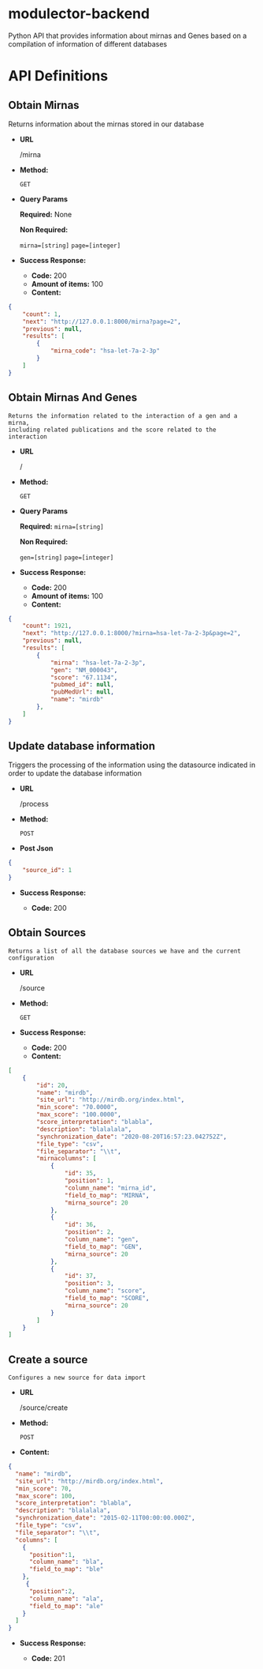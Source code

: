# modulector-backend
Python API that provides information about mirnas and Genes based on 
a compilation of information of different databases
# API Definitions

**Obtain Mirnas**
----
  Returns information about the mirnas stored in our database

* **URL**

  /mirna

* **Method:**

  `GET`
  
*  **Query Params**

   **Required:**
     None
   
    **Non Required:**
 
   `mirna=[string]`
   `page=[integer]`


* **Success Response:**

  * **Code:** 200 <br />
  * **Amount of items:** 100
  *  **Content:** 
```JSON 
{
    "count": 1,
    "next": "http://127.0.0.1:8000/mirna?page=2",
    "previous": null,
    "results": [
        {
            "mirna_code": "hsa-let-7a-2-3p"
        }
    ]
}
```

**Obtain Mirnas And Genes**
----
    Returns the information related to the interaction of a gen and a mirna,
    including related publications and the score related to the interaction
* **URL**

  /

* **Method:**

  `GET`
  
*  **Query Params**

   **Required:**
     `mirna=[string]`
   
    **Non Required:**
 
   `gen=[string]`
   `page=[integer]`


* **Success Response:**

  * **Code:** 200 <br />
  * **Amount of items:** 100
  *  **Content:** 
```JSON 
{
    "count": 1921,
    "next": "http://127.0.0.1:8000/?mirna=hsa-let-7a-2-3p&page=2",
    "previous": null,
    "results": [
        {
            "mirna": "hsa-let-7a-2-3p",
            "gen": "NM_000043",
            "score": "67.1134",
            "pubmed_id": null,
            "pubMedUrl": null,
            "name": "mirdb"
        },
    ]
}
```
**Update database information**
----
  Triggers the processing of the information using the datasource indicated in order to update the database information

* **URL**

  /process

* **Method:**

  `POST`
  
*  **Post Json**
```JSON 
{
    "source_id": 1
}
```
   


* **Success Response:**

  * **Code:** 200 <br />

**Obtain Sources**
----
    Returns a list of all the database sources we have and the current configuration
* **URL**

  /source

* **Method:**

  `GET`


* **Success Response:**

  * **Code:** 200 <br />
  *  **Content:** 
```JSON 
[
    {
        "id": 20,
        "name": "mirdb",
        "site_url": "http://mirdb.org/index.html",
        "min_score": "70.0000",
        "max_score": "100.0000",
        "score_interpretation": "blabla",
        "description": "blalalala",
        "synchronization_date": "2020-08-20T16:57:23.042752Z",
        "file_type": "csv",
        "file_separator": "\\t",
        "mirnacolumns": [
            {
                "id": 35,
                "position": 1,
                "column_name": "mirna_id",
                "field_to_map": "MIRNA",
                "mirna_source": 20
            },
            {
                "id": 36,
                "position": 2,
                "column_name": "gen",
                "field_to_map": "GEN",
                "mirna_source": 20
            },
            {
                "id": 37,
                "position": 3,
                "column_name": "score",
                "field_to_map": "SCORE",
                "mirna_source": 20
            }
        ]
    }
]
```

**Create a source**
----
    Configures a new source for data import
* **URL**

  /source/create

* **Method:**

  `POST`
*  **Content:** 
```JSON 
{
  "name": "mirdb",
  "site_url": "http://mirdb.org/index.html",
  "min_score": 70,
  "max_score": 100,
  "score_interpretation": "blabla",
  "description": "blalalala",
  "synchronization_date": "2015-02-11T00:00:00.000Z",
  "file_type": "csv",
  "file_separator": "\\t",
  "columns": [
    {
      "position":1,
      "column_name": "bla",
      "field_to_map": "ble"
    },
     {
      "position":2,
      "column_name": "ala",
      "field_to_map": "ale"
    }
  ]
}
```


* **Success Response:**

  * **Code:** 201 <br />
  